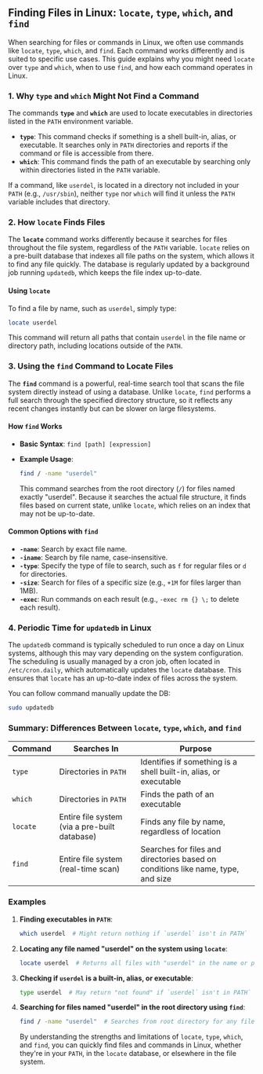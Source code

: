 Finding Files in Linux: `locate`, `type`, `which`, and `find`
-------------------------------------------------------------

When searching for files or commands in Linux, we often use commands like `locate`, `type`, `which`, and `find`. Each command works differently and is suited to specific use cases. This guide explains why you might need `locate` over `type` and `which`, when to use `find`, and how each command operates in Linux.

### 1\. Why `type` and `which` Might Not Find a Command

The commands **`type`** and **`which`** are used to locate executables in directories listed in the `PATH` environment variable.

-   **`type`**: This command checks if something is a shell built-in, alias, or executable. It searches only in `PATH` directories and reports if the command or file is accessible from there.
-   **`which`**: This command finds the path of an executable by searching only within directories listed in the `PATH` variable.

If a command, like `userdel`, is located in a directory not included in your `PATH` (e.g., `/usr/sbin`), neither `type` nor `which` will find it unless the `PATH` variable includes that directory.

### 2\. How `locate` Finds Files

The **`locate`** command works differently because it searches for files throughout the file system, regardless of the `PATH` variable. `locate` relies on a pre-built database that indexes all file paths on the system, which allows it to find any file quickly. The database is regularly updated by a background job running `updatedb`, which keeps the file index up-to-date.

#### Using `locate`

To find a file by name, such as `userdel`, simply type:

```bash
locate userdel
```
This command will return all paths that contain `userdel` in the file name or directory path, including locations outside of the `PATH`.

### 3\. Using the `find` Command to Locate Files

The **`find`** command is a powerful, real-time search tool that scans the file system directly instead of using a database. Unlike `locate`, `find` performs a full search through the specified directory structure, so it reflects any recent changes instantly but can be slower on large filesystems.

#### How `find` Works

-   **Basic Syntax**: `find [path] [expression]`
-   **Example Usage**:

    ```bash
    find / -name "userdel"
    ```

    This command searches from the root directory (`/`) for files named exactly "userdel". Because it searches the actual file structure, it finds files based on current state, unlike `locate`, which relies on an index that may not be up-to-date.

#### Common Options with `find`

-   **`-name`**: Search by exact file name.
-   **`-iname`**: Search by file name, case-insensitive.
-   **`-type`**: Specify the type of file to search, such as `f` for regular files or `d` for directories.
-   **`-size`**: Search for files of a specific size (e.g., `+1M` for files larger than 1MB).
-   **`-exec`**: Run commands on each result (e.g., `-exec rm {} \;` to delete each result).

### 4. Periodic Time for `updatedb` in Linux

The `updatedb` command is typically scheduled to run once a day on Linux systems, although this may vary depending on the system configuration. The scheduling is usually managed by a cron job, often located in `/etc/cron.daily`, which automatically updates the `locate` database. This ensures that `locate` has an up-to-date index of files across the system.

You can follow command manually update the DB:
```bash
sudo updatedb
```


### Summary: Differences Between `locate`, `type`, `which`, and `find`

| Command | Searches In | Purpose |
| --- | --- | --- |
| `type` | Directories in `PATH` | Identifies if something is a shell built-in, alias, or executable |
| `which` | Directories in `PATH` | Finds the path of an executable |
| `locate` | Entire file system (via a pre-built database) | Finds any file by name, regardless of location |
| `find` | Entire file system (real-time scan) | Searches for files and directories based on conditions like name, type, and size |

### Examples

1.  **Finding executables in `PATH`**:

    ```bash
    which userdel  # Might return nothing if `userdel` isn't in PATH`
    ``` 
2.  **Locating any file named "userdel" on the system using `locate`**:

    ```bash
    locate userdel  # Returns all files with "userdel" in the name or path`
    ```

3.  **Checking if `userdel` is a built-in, alias, or executable**:

    ```bash
    type userdel  # May return "not found" if `userdel` isn't in PATH`
    ```

4.  **Searching for files named "userdel" in the root directory using `find`**:

    ```bash
    find / -name "userdel"  # Searches from root directory for any files named "userdel"`
    ```

    By understanding the strengths and limitations of `locate`, `type`, `which`, and `find`, you can quickly find files and commands in Linux, whether they're in your `PATH`, in the `locate` database, or elsewhere in the file system.
